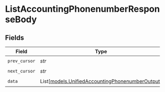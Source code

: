 # ListAccountingPhonenumberResponseBody


## Fields

| Field                                                                                              | Type                                                                                               | Required                                                                                           | Description                                                                                        |
| -------------------------------------------------------------------------------------------------- | -------------------------------------------------------------------------------------------------- | -------------------------------------------------------------------------------------------------- | -------------------------------------------------------------------------------------------------- |
| `prev_cursor`                                                                                      | *str*                                                                                              | :heavy_check_mark:                                                                                 | N/A                                                                                                |
| `next_cursor`                                                                                      | *str*                                                                                              | :heavy_check_mark:                                                                                 | N/A                                                                                                |
| `data`                                                                                             | List[[models.UnifiedAccountingPhonenumberOutput](../models/unifiedaccountingphonenumberoutput.md)] | :heavy_check_mark:                                                                                 | N/A                                                                                                |